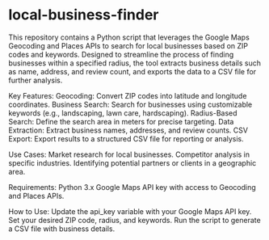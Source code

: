 # local-business-finder
This repository contains a Python script that leverages the Google Maps Geocoding and Places APIs to search for local businesses based on ZIP codes and keywords. Designed to streamline the process of finding businesses within a specified radius, the tool extracts business details such as name, address, and review count, and exports the data to a CSV file for further analysis.

Key Features:
Geocoding: Convert ZIP codes into latitude and longitude coordinates.
Business Search: Search for businesses using customizable keywords (e.g., landscaping, lawn care, hardscaping).
Radius-Based Search: Define the search area in meters for precise targeting.
Data Extraction: Extract business names, addresses, and review counts.
CSV Export: Export results to a structured CSV file for reporting or analysis.

Use Cases:
Market research for local businesses.
Competitor analysis in specific industries.
Identifying potential partners or clients in a geographic area.

Requirements:
Python 3.x
Google Maps API key with access to Geocoding and Places APIs.

How to Use:
Update the api_key variable with your Google Maps API key.
Set your desired ZIP code, radius, and keywords.
Run the script to generate a CSV file with business details.

